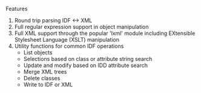 Features

1. Round trip parsing IDF <-> XML
2. Full regular expression support in object manipulation
3. Full XML support through the popular 'lxml' module including EXtensible Stylesheet Language (XSLT) manipulation
4. Utility functions for common IDF operations
	- List objects
	- Selections based on class or attribute string search
	- Update and modify based on IDD  attribute search
	- Merge XML trees
	- Delete classes
	- Write to IDF or XML

